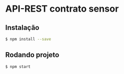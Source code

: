 # API-REST contrato sensor

## Instalação

```sh
$ npm install --save
```

## Rodando projeto

```sh
$ npm start
```
